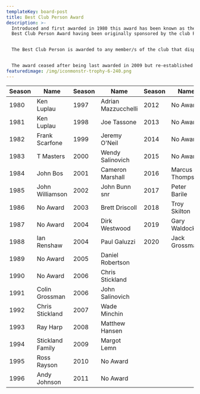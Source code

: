 ```yaml
---
templateKey: board-post
title: Best Club Person Award
description: >-
  Introduced and first awarded in 1980 this award has been known as the Patrons
  Best Club Person Award having been originally sponsored by the club Patrons.


  The Best Club Person is awarded to any member/s of the club that displays the &quot;Warrior&quot; attitude and attributes.


  The award ceased after being last awarded in 2009 but re-established in 2016.
featuredimage: /img/iconmonstr-trophy-6-240.png
---
```

| Season | Name             | Season | Name                | Season | Name            |
| ------ | ---------------- | ------ | ------------------- | ------ | --------------- |
| 1980   | Ken Luplau       | 1997   | Adrian Mazzucchelli | 2012   | No Award        |
| 1981   | Ken Luplau       | 1998   | Joe Tassone         | 2013   | No Award        |
| 1982   | Frank Scarfone   | 1999   | Jeremy O&#39;Neil   | 2014   | No Award        |
| 1983   | T Masters        | 2000   | Wendy Salinovich    | 2015   | No Award        |
| 1984   | John Bos         | 2001   | Cameron Marshall    | 2016   | Marcus Thompson |
| 1985   | John Williamson  | 2002   | John Bunn snr       | 2017   | Peter Barile    |
| 1986   | No Award         | 2003   | Brett Driscoll      | 2018   | Troy Skilton    |
| 1987   | No Award         | 2004   | Dirk Westwood       | 2019   | Gary Waldock    |
| 1988   | Ian Renshaw      | 2004   | Paul Galuzzi        |2020    | Jack Grossman        |
| 1989   | No Award         | 2005   | Daniel Robertson    |        |                 |
| 1990   | No Award         | 2006   | Chris Stickland     |        |                 |
| 1991   | Colin Grossman   | 2006   | John Salinovich     |        |                 |
| 1992   | Chris Stickland  | 2007   | Wade Minchin        |        |                 |
| 1993   | Ray Harp         | 2008   | Matthew Hansen      |        |                 |
| 1994   | Stickland Family | 2009   | Margot Lemn         |        |                 |
| 1995   | Ross Rayson      | 2010   | No Award            |        |                 |
| 1996   | Andy Johnson     | 2011   | No Award            |        |                 |
